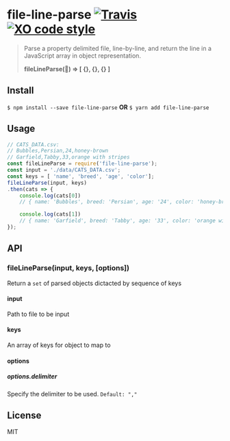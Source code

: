 # file-line-parse [![Travis](https://img.shields.io/travis/brh55/file-line-parse.svg?style=flat-square)](https://travis-ci.org/brh55/file-line-parse) [![XO code style](https://img.shields.io/badge/code_style-XO-5ed9c7.svg?style=flat-square)](https://github.com/sindresorhus/xo)

> Parse a property delimited file, line-by-line, and return the line in a JavaScript array in object representation.
> 
> **fileLineParse(📄) => [ {}, {}, {} ]**

## Install

`$ npm install --save file-line-parse` **OR** `$ yarn add file-line-parse`

## Usage
```javascript
// CATS_DATA.csv:
// Bubbles,Persian,24,honey-brown
// Garfield,Tabby,33,orange with stripes
const fileLineParse = require('file-line-parse');
const input = './data/CATS_DATA.csv';
const keys = [ 'name', 'breed', 'age', 'color'];
fileLineParse(input, keys)
.then(cats => {
    console.log(cats[0])
    // { name: 'Bubbles', breed: 'Persian', age: '24', color: 'honey-brown' }

    console.log(cats[1])
    // { name: 'Garfield', breed: 'Tabby', age: '33', color: 'orange with stripes' }
});
```

## API
### fileLineParse(input, keys, [options])
Return a `set` of parsed objects dictacted by sequence of keys

#### input
Path to file to be input

#### keys
An array of keys for object to map to

#### options
##### options.delimiter
Specify the delimiter to be used. `Default: ","`

## License
MIT
